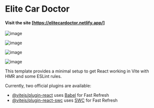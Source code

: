 # Elite Car Doctor

#### Visit the site [https://elitecardoctor.netlify.app/]

![image](https://github.com/user-attachments/assets/5791a814-2ba8-4ad8-aefd-c2eabb85eb4a)

![image](https://github.com/user-attachments/assets/12ce6354-b81c-4a59-af2d-89b218f88f52)

![image](https://github.com/user-attachments/assets/f348880c-4d5c-44d0-a93e-7bec4251dfd8)

![image](https://github.com/user-attachments/assets/7bf433e1-ec45-458e-8d2e-ede6686c1bba)



This template provides a minimal setup to get React working in Vite with HMR and some ESLint rules.

Currently, two official plugins are available:

- [@vitejs/plugin-react](https://github.com/vitejs/vite-plugin-react/blob/main/packages/plugin-react/README.md) uses [Babel](https://babeljs.io/) for Fast Refresh
- [@vitejs/plugin-react-swc](https://github.com/vitejs/vite-plugin-react-swc) uses [SWC](https://swc.rs/) for Fast Refresh
